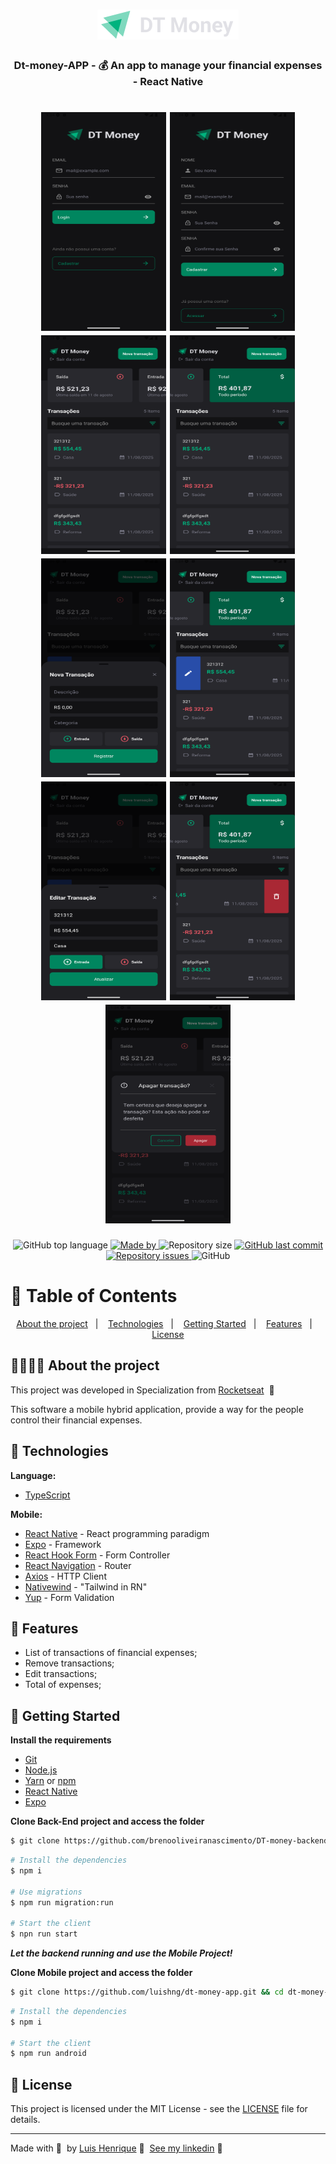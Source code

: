 <h1 align="center">
  <img src=".github/Logo.png" alt="Logo">
</h1>

<h3 align="center">
  Dt-money-APP - 💰 An app to manage your financial expenses - React Native
</h3>

<h1 align="center">
  <img width="200px" height="350px" src=".github/login.png" alt="SignIn">
  <img width="200px" height="350px"src=".github/signup.png" alt="SignUp">
  <img width="200px" height="350px"src=".github/home.png" alt="Home">
  <img width="200px" height="350px"src=".github/home-total.png" alt="Total Home">
  <img width="200px" height="350px"src=".github/new-transaction.png" alt="New transaction">
  <img width="200px" height="350px"src=".github/b-edit-transaction.png" alt="Button Edit transaction">
  <img width="200px" height="350px"src=".github/edit-transaction.png" alt="Edit transaction">
  <img width="200px" height="350px"src=".github/b-remove-transaction.png" alt="Button Remove transaction">
  <img width="200px" height="350px"src=".github/remove-transaction.png" alt="Remove transaction">
</h1>

<p align="center">
  <img alt="GitHub top language" src="https://img.shields.io/github/languages/top/luishng/dt-money-app?color=015F43">

  <a href="https://www.linkedin.com/in/luishng/">
    <img alt="Made by" src="https://img.shields.io/badge/made%20by-Luis%20Henrique-015F43">
  </a>

  <img alt="Repository size" src="https://img.shields.io/github/repo-size/luishng/dt-money-app?color=015F43">

  <a href="https://github.com/luishng/dt-money-app/commits/main">
    <img alt="GitHub last commit" src="https://img.shields.io/github/last-commit/luishng/dt-money-app?color=015F43">
  </a>

  <a href="https://github.com/luishng/dt-money-app/issues">
    <img alt="Repository issues" src="https://img.shields.io/github/issues/luishng/dt-money-app?color=015F43">
  </a>

  <img alt="GitHub" src="https://img.shields.io/github/license/luishng/dt-money-app?color=015F43">
</p>

# :pushpin: Table of Contents

<p align="center">
  <a href="#recycle-about-the-project">About the project</a>&nbsp;&nbsp;&nbsp;|&nbsp;&nbsp;&nbsp;
  <a href="#-technologies">Technologies</a>&nbsp;&nbsp;&nbsp;|&nbsp;&nbsp;&nbsp;
  <a href="#-getting-started">Getting Started</a>&nbsp;&nbsp;&nbsp;|&nbsp;&nbsp;&nbsp;
  <a href="#-features">Features</a>&nbsp;&nbsp;&nbsp;|&nbsp;&nbsp;&nbsp;
  <a href="#-license">License</a>
</p>

## 🏋🏽💪🏼 About the project

This project was developed in Specialization from [Rocketseat](https://rocketseat.com.br/) &nbsp;🚀

This software a mobile hybrid application, provide a way for the people control their financial expenses.

## 🚀 Technologies

**Language:**

- [TypeScript](https://www.typescriptlang.org/)

**Mobile:**

- [React Native](https://reactnative.dev/) - React programming paradigm
- [Expo](https://docs.expo.io/) - Framework
- [React Hook Form](https://react-hook-form.com/) - Form Controller
- [React Navigation](https://reactnavigation.org/) - Router
- [Axios](https://axios-http.com/) - HTTP Client
- [Nativewind](https://www.nativewind.dev/) - "Tailwind in RN"
- [Yup](https://www.npmjs.com/package/yup) - Form Validation

## 🔗 Features

- List of transactions of financial expenses;
- Remove transactions;
- Edit transactions;
- Total of expenses;

## 🏁 Getting Started

**Install the requirements**

- [Git](https://git-scm.com/)
- [Node.js](https://nodejs.org/en/)
- [Yarn](https://classic.yarnpkg.com/) or [npm](https://www.npmjs.com/)
- [React Native](https://reactnative.dev/)
- [Expo](https://docs.expo.io/)

**Clone Back-End project and access the folder**

```bash
$ git clone https://github.com/brenooliveiranascimento/DT-money-backend.git && cd DT-money-backend
```

```bash
# Install the dependencies
$ npm i

# Use migrations
$ npm run migration:run

# Start the client
$ npn run start
```

**_Let the backend running and use the Mobile Project!_**

**Clone Mobile project and access the folder**

```bash
$ git clone https://github.com/luishng/dt-money-app.git && cd dt-money-app
```

```bash
# Install the dependencies
$ npm i

# Start the client
$ npm run android
```

## 📝 License

This project is licensed under the MIT License - see the [LICENSE](LICENSE) file for details.

---

Made with 💜&nbsp; by [Luis Henrique](https://github.com/luishng) 👋 &nbsp;[See my linkedin](https://www.linkedin.com/in/luishng/) 👷
